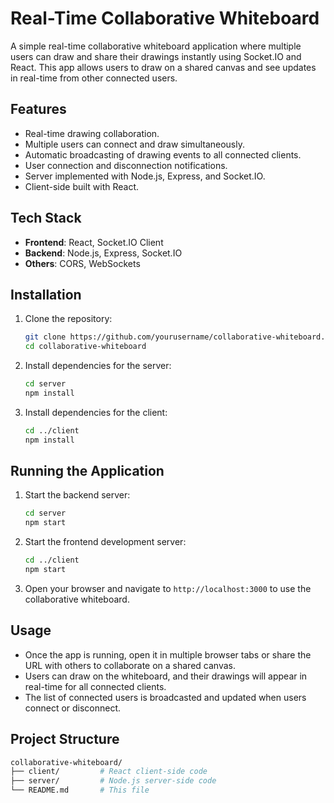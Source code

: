 # Real-Time Collaborative Whiteboard

A simple real-time collaborative whiteboard application where multiple users can draw and share their drawings instantly using Socket.IO and React. This app allows users to draw on a shared canvas and see updates in real-time from other connected users.

## Features

- Real-time drawing collaboration.
- Multiple users can connect and draw simultaneously.
- Automatic broadcasting of drawing events to all connected clients.
- User connection and disconnection notifications.
- Server implemented with Node.js, Express, and Socket.IO.
- Client-side built with React.

## Tech Stack

- **Frontend**: React, Socket.IO Client
- **Backend**: Node.js, Express, Socket.IO
- **Others**: CORS, WebSockets

## Installation

1. Clone the repository:

    ```bash
    git clone https://github.com/yourusername/collaborative-whiteboard.git
    cd collaborative-whiteboard
    ```

2. Install dependencies for the server:

    ```bash
    cd server
    npm install
    ```

3. Install dependencies for the client:

    ```bash
    cd ../client
    npm install
    ```

## Running the Application

1. Start the backend server:

    ```bash
    cd server
    npm start
    ```

2. Start the frontend development server:

    ```bash
    cd ../client
    npm start
    ```

3. Open your browser and navigate to `http://localhost:3000` to use the collaborative whiteboard.

## Usage

- Once the app is running, open it in multiple browser tabs or share the URL with others to collaborate on a shared canvas.
- Users can draw on the whiteboard, and their drawings will appear in real-time for all connected clients.
- The list of connected users is broadcasted and updated when users connect or disconnect.

## Project Structure

```bash
collaborative-whiteboard/
├── client/         # React client-side code
├── server/         # Node.js server-side code
└── README.md       # This file


